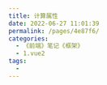 ```yaml
---
title: 计算属性
date: 2022-06-27 11:01:39
permalink: /pages/4e87f6/
categories:
  - 《前端》笔记《框架》
  - 1.vue2
tags:
  - 
---
```

<!DOCTYPE html>
<html lang="en">

<head>
  <meta charset="UTF-8">
  <meta name="viewport" content="width=device-width, initial-scale=1.0">
  <meta http-equiv="X-UA-Compatible" content="ie=edge">
  <title>Document</title>
  <script src="sucai/vue-2.6.12.js"></script>
  <style>
    .box {
      width: 200px;
      height: 200px;
      border: 1px solid #ccc;
    }
  </style>
</head>

<body>
    <!-- 知识点：计算属性
        概念：通过一系列运算后得到的属性值
        作用：复用性高
        特性：
          1、计算属性中的值，依赖 data 中的数据 
          2、当依赖的数据发生变化时，计算属性也会跟着变化
          3、需要使用 return 返回结果
        应用场景：插值表达式、methods、v-bind、购物车页面
        使用步骤：
          （1）在 computed 中定义方法
            computed: {
              rgb() {
                return `rgb(${this.r}, ${this.g}, $(this.b}`
              }
            }

          （2）和 data 数据的使用方式一样
            <div>{{ rgb }}</div>
    -->

    <div id="app">
        <div>
          <span>R：</span>
          <input type="text" v-model.number="r">
        </div>
        <div>
          <span>G：</span>
          <input type="text" v-model.number="g">
        </div>
        <div>
          <span>B：</span>
          <input type="text" v-model.number="b">
        </div>
        <hr>

    <!-- 传统方法：如果要改成 rgba 就要改三个地方，复用性很低-->
    <!-- 计算属性：只需要改 compited 里定义的计算属性即可 -->

    <!-- 传统方法：<div class="box" :style="{ backgroundColor: `rgb(${r}, ${g}, ${b})` }"> -->
    <div class="box" :style="{ backgroundColor: rgb }"></div>
        
      <!-- 传统方法：{{ `rgb(${r}, ${g}, ${b})` }} -->
      <!-- 特性：调用计算书属性时，后面不用跟括号 -->
      {{ rgb }}

    </div>
    <button @click="show">按钮</button>
  </div>

  <script>
    var vm = new Vue({
      el: '#app',
      data: {
        // 红色
        r: 0,
        // 绿色
        g: 0,
        // 蓝色
        b: 0
      },
      methods: {
        show() {
        // 传统方法：console.log(`rgb(${this.r}, ${this.g}, ${this.b})`)
        console.log(this.rgb)
        }
      },
      computed: {
        rgb() {
          return `rgb(${this.r}, ${this.g}, ${this.b})`
        }
      }
    });
  </script>
</body>

</html>

<!-- 例子：

  <input type="text" v-model.number="count" />
  <p>{{ count }} 乘以 2 的值为：{{ plus }}</p>

  data() {
    return { count: 1 }
  },

  computed: {
    plus() {
      return this.count * 2
    }
  }

-->

<!-- 例子：筛选数组。筛选出小于 0 或等于 0 的id

  <div v-for="item in filterList" :key="item.id"></div>

  data() {
    return { 
      list: [
        {
          id: 0,
          text: '苹果'
        },
        {
          id: 1,
          text: '香蕉'
        },
        {
          id: 2,
          text: '樱桃'
        },
      ] 
    }
  }

  computed: {
    // 筛选数组。筛选出小于 0 或等于 0 的id
    filterList() {
      return this.list.filter(v => v.id <= 0)
    }
  }

-->

<!-- 计算属性 & 方法 的区别

  特性：
    计算属性会缓存计算的结果，只有计算属性依赖的数据发生变化时，才会重新进行运算。因此计算属性的性能更好

      计算属性只执行了 1 次
        <p>{{ count }} 乘以 2 的值为：{{ plus }}</p>
        <p>{{ count }} 乘以 2 的值为：{{ plus }}</p>
        <p>{{ count }} 乘以 2 的值为：{{ plus }}</p>

      方法执行了 3 次
        <p>{{ count }} 乘以 2 的值为：{{ plus1() }}</p>
        <p>{{ count }} 乘以 2 的值为：{{ plus1() }}</p>
        <p>{{ count }} 乘以 2 的值为：{{ plus1() }}</p>

        computed: {
          plus() {
            console.log('计算属性被执行了')
            return this.count * 2
          }
        }

        methods: {
          plus1() {
            console.log('方法被执行了')
            return this.count * 2
          }
        }

-->

<!-- 计算属性 & 侦听器 的区别

  计算属性：适合监听 多个 数据的变化，通过计算返回一个新值
  侦听器：适合监听 单个 数据的变化，通过执行特定的业务处理，不需要有任何返回值

-->